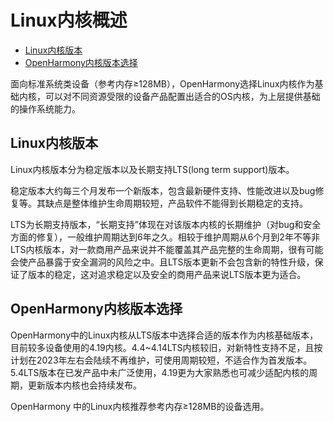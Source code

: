 # Linux内核概述<a name="ZH-CN_TOPIC_0000001076415984"></a>

-   [Linux内核版本](#section152847516485)
-   [OpenHarmony内核版本选择](#section2716416191715)

面向标准系统类设备（参考内存≥128MB），OpenHarmony选择Linux内核作为基础内核，可以对不同资源受限的设备产品配置出适合的OS内核，为上层提供基础的操作系统能力。

## Linux内核版本<a name="section152847516485"></a>

Linux内核版本分为稳定版本以及长期支持LTS\(long term support\)版本。

稳定版本大约每三个月发布一个新版本，包含最新硬件支持、性能改进以及bug修复等。其缺点是整体维护生命周期较短，产品软件不能得到长期稳定的支持。

LTS为长期支持版本，“长期支持”体现在对该版本内核的长期维护（对bug和安全方面的修复），一般维护周期达到6年之久。相较于维护周期从6个月到2年不等非LTS内核版本，对一款商用产品来说并不能覆盖其产品完整的生命周期，很有可能会使产品暴露于安全漏洞的风险之中。且LTS版本更新不会包含新的特性升级，保证了版本的稳定，这对追求稳定以及安全的商用产品来说LTS版本更为适合。

## OpenHarmony内核版本选择<a name="section2716416191715"></a>

OpenHarmony中的Linux内核从LTS版本中选择合适的版本作为内核基础版本，目前较多设备使用的4.19内核。4.4\~4.14LTS内核较旧，对新特性支持不足，且按计划在2023年左右会陆续不再维护，可使用周期较短，不适合作为首发版本。5.4LTS版本在已发产品中未广泛使用，4.19更为大家熟悉也可减少适配内核的周期，更新版本内核也会持续发布。

OpenHarmony 中的Linux内核推荐参考内存≥128MB的设备选用。

